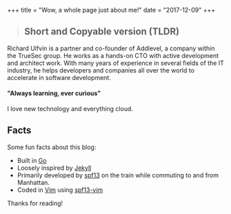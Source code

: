 +++
title = "Wow, a whole page just about me!"
date = "2017-12-09"
+++

>## Short and Copyable version (TLDR)
Richard Ulfvin is a partner and co-founder of Addlevel, a company within the TrueSec group. 
He works as a hands-on CTO with active development and architect work. With many years of experience in several fields of the IT industry, he helps developers and companies all over the world to accelerate in software development. 
#### "Always learning, ever curious"

I love new technology and everything cloud.

## Facts

Some fun facts about this blog:

* Built in [Go](http://golang.org/)
* Loosely inspired by [Jekyll](http://jekyllrb.com/)
* Primarily developed by [spf13](http://spf13.com/) on the train while commuting to and from Manhattan.
* Coded in [Vim](http://vim.org) using [spf13-vim](http://vim.spf13.com/)

Thanks for reading!
